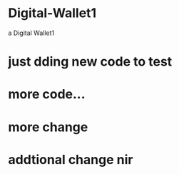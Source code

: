 # Digital-Wallet1
a Digital Wallet1


# just dding new code to test

# more code...

# more change

# addtional change nir